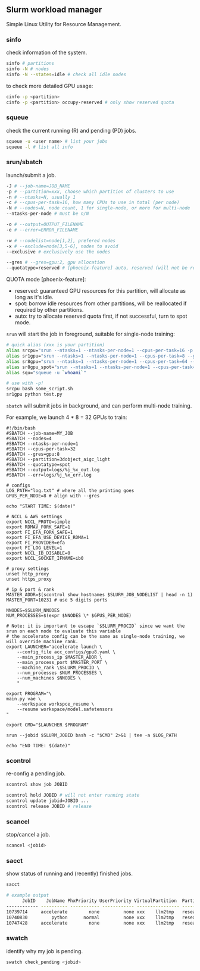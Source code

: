 ## Slurm workload manager

Simple Linux Utility for Resource Management.



### sinfo

check information of the system.

```bash
sinfo # partitions
sinfo -N # nodes
sinfo -N --states=idle # check all idle nodes
```

to check more detailed GPU usage:

```bash
cinfo -p <partition> 
cinfo -p <partition> occupy-reserved # only show reserved quota
```



### squeue

check the current running (R) and pending (PD) jobs.

```bash
squeue -u <user name> # list your jobs
squeue -l # list all info
```



### srun/sbatch

launch/submit a job.

```bash
-J # --job-name=JOB_NAME
-p # --partition=xxx, choose which partition of clusters to use
-n # --ntasks=N, usually 1
-c # --cpus-per-task=16, how many CPUs to use in total (per node)
-N # --nodes=N, node count, 1 for single-node, or more for multi-node
--ntasks-per-node # must be n/N

-o # --output=OUTPUT_FILENAME
-e # --error=ERROR_FILENAME

-w # --nodelist=node[1,2], prefered nodes
-x # --exclude=node[3,5-6], nodes to avoid
--exclusive # exclusively use the nodes

--gres # --gres=gpu:2, gpu allocation
--quotatype=reserved # [phoenix-feature] auto, reserved (will not be reallocated), spot (may be reallocated)
```

QUOTA mode [phoenix-feature]:

* reserved: guaranteed GPU resources for this partition, will allocate as long as it's idle.
* spot: borrow idle resources from other partitions, will be reallocated if required by other partitions.
* auto: try to allocate reserved quota first, if not successful, turn to spot mode.



`srun` will start the job in foreground, suitable for single-node training:

```bash
# quick alias (xxx is your partition)
alias srcpu="srun --ntasks=1 --ntasks-per-node=1 --cpus-per-task=16 -p xxx"
alias sr1gpu="srun --ntasks=1 --ntasks-per-node=1 --cpus-per-task=8 --gres=gpu:1 -p xxx"
alias sr8gpu="srun --ntasks=1 --ntasks-per-node=1 --cpus-per-task=64 --gres=gpu:8 -p xxx"
alias sr8gpu_spot="srun --ntasks=1 --ntasks-per-node=1 --cpus-per-task=64 --gres=gpu:8 --quotatype=spot -p xxx"
alias squ="squeue -u `whoami`"

# use with -p!
srcpu bash some_script.sh
sr1gpu python test.py
```



`sbatch` will submit jobs in background, and can perform multi-node training.

For example, we launch 4 * 8 = 32 GPUs to train:

```shell
#!/bin/bash
#SBATCH --job-name=MY_JOB
#SBATCH --nodes=4
#SBATCH --ntasks-per-node=1
#SBATCH --cpus-per-task=32
#SBATCH --gres=gpu:8
#SBATCH --partition=3dobject_aigc_light
#SBATCH --quotatype=spot
#SBATCH --output=logs/%j_%x_out.log
#SBATCH --err=logs/%j_%x_err.log

# configs
LOG_PATH="log.txt" # where all the printing goes
GPUS_PER_NODE=8 # align with --gres

echo "START TIME: $(date)"

# NCCL & AWS settings
export NCCL_PROTO=simple
export RDMAV_FORK_SAFE=1
export FI_EFA_FORK_SAFE=1
export FI_EFA_USE_DEVICE_RDMA=1
export FI_PROVIDER=efa
export FI_LOG_LEVEL=1
export NCCL_IB_DISABLE=0
export NCCL_SOCKET_IFNAME=ib0

# proxy settings
unset http_proxy
unset https_proxy

# ip & port & rank
MASTER_ADDR=$(scontrol show hostnames $SLURM_JOB_NODELIST | head -n 1)
MASTER_PORT=10231 # use 5 digits ports

NNODES=$SLURM_NNODES
NUM_PROCESSES=$(expr $NNODES \* $GPUS_PER_NODE)

# Note: it is important to escape `$SLURM_PROCID` since we want the srun on each node to evaluate this variable
# the accelerate config can be the same as single-node training, we will override machine rank.
export LAUNCHER="accelerate launch \
    --config_file acc_configs/gpu8.yaml \
    --main_process_ip $MASTER_ADDR \
    --main_process_port $MASTER_PORT \
    --machine_rank \$SLURM_PROCID \
    --num_processes $NUM_PROCESSES \
    --num_machines $NNODES \
    "

export PROGRAM="\
main.py vae \
    --workspace workspce_resume \
    --resume workspace/model.safetensors
"

export CMD="$LAUNCHER $PROGRAM"

srun --jobid $SLURM_JOBID bash -c "$CMD" 2>&1 | tee -a $LOG_PATH

echo "END TIME: $(date)"
```



### scontrol

re-config a pending job.

```bash
scontrol show job JOBID

scontrol hold JOBID # will not enter running state
scontrol update jobid=JOBID ...
scontrol release JOBID # release
```



### scancel 

stop/cancel a job.

```bash
scancel <jobid>
```



### sacct

show status of running and (recently) finished jobs.

```bash
sacct

# example output
      JobID    JobName PhxPriority UserPriority VirtualPartition  Partition    Account  AllocGPUS  AllocCPUS      State ExitCode 
------------ ---------- ----------- ------------ ---------------- ---------- ---------- ---------- ---------- ---------- -------- 
10739714     accelerate        none         none xxx    llm2tmp   research          8         64 CANCELLED+      0:0 
10740830         python      normal         none xxx    llm2tmp   research          1         16    RUNNING      0:0 
10747428     accelerate        none         none xxx    llm2tmp   research          8         40  COMPLETED      0:0 
```



### swatch

identify why my job is pending.

```bash
swatch check_pending <jobid>
```

